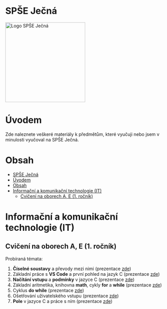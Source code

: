 # SPŠE Ječná

<img src="https://www.spsejecna.cz/ci/SPSE-Jecna_Logo.svg" alt="Logo SPŠE Ječná" width="250">

# Úvodem

Zde naleznete veškeré materiály k předmětům, které vyučuji nebo jsem v minulosti vyučoval na SPŠE Ječná.

# Obsah
- [SPŠE Ječná](#spše-ječná)
- [Úvodem](#úvodem)
- [Obsah](#obsah)
- [Informační a komunikační technologie (IT)](#informační-a-komunikační-technologie-it)
  - [Cvičení na oborech A, E (1. ročník)](#cvičení-na-oborech-a-e-1-ročník)

# Informační a komunikační technologie (IT)

## Cvičení na oborech A, E (1. ročník)

Probíraná témata:
1. **Číselné soustavy** a převody mezi nimi (prezentace [zde](IT/00-CiselneSoustavy/00_prevody_mezi_soustavami.pdf))
2. Základní práce s **VS Code** a první pohled na jazyk C (prezentace [zde](IT/01-PraceSVSCode/01_prvni_pohled_na_jazyk_c.pdf))
3. **Načítání vstupu** a **podmínky** v jazyce C (prezentace [zde](IT/02-CteniVstupuAPodminky/02_cteni_vstupu_a_podminky.pdf))
4. Základní aritmetika, knihovna **math**, cykly **for** a **while** (prezentace [zde](IT/03-AritmetikaACykly/03_aritmetika_a_cykly.pdf))
5. Cyklus **do while** (prezentace [zde](IT/04-DodatekDoWhileCyklus/04_dodatek_k_cyklu_do_while.pdf))
6. Ošetřování uživatelského vstupu (prezentace [zde](IT/05-OsetrovaniVstupu/05_osetrovani_vstupu.pdf))
7. **Pole** v jazyce C a práce s ním (prezentace [zde](IT/06-PraceSPolem/06_prace_s_polem.pdf))